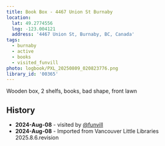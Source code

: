 ```yaml
---
title: Book Box - 4467 Union St Burnaby
location:
  lat: 49.2774556
  lng: -123.004121
  address: '4467 Union St, Burnaby, BC, Canada'
tags:
  - burnaby
  - active
  - books
  - visited_funvill
photo: logbook/PXL_20250809_020823776.png
library_id: '00365'
---
```


Wooden box, 2 shelfs, books, bad shape, front lawn

## History

- **2024-Aug-08** - visited by [@funvill](https://blog.abluestar.com)
- **2024-Aug-08** - Imported from Vancouver Little Libraries 2025.8.6.revision

